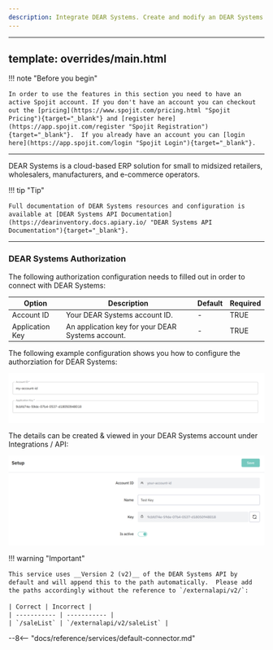 ```yaml
---
description: Integrate DEAR Systems. Create and modify an DEAR Systems integration with the bilateral transfer of resources within the DEAR Systems RESTful web service. This DEAR Systems service can be added to your workflow and connect and share data with other services.
---
```

---
template: overrides/main.html
---
!!! note "Before you begin" 

    In order to use the features in this section you need to have an active Spojit account. If you don't have an account you can checkout out the [pricing](https://www.spojit.com/pricing.html "Spojit Pricing"){target="_blank"} and [register here](https://app.spojit.com/register "Spojit Registration"){target="_blank"}.  If you already have an account you can [login here](https://app.spojit.com/login "Spojit Login"){target="_blank"}.
___
   
DEAR Systems is a cloud-based ERP solution for small to midsized retailers, wholesalers, manufacturers, and e-commerce operators.

!!! tip "Tip" 

    Full documentation of DEAR Systems resources and configuration is available at [DEAR Systems API Documentation](https://dearinventory.docs.apiary.io/ "DEAR Systems API Documentation"){target="_blank"}.
___
### DEAR Systems Authorization

The following authorization configuration needs to filled out in order to connect with DEAR Systems:

| Option | Description | Default | Required |
| ----------- | ----------- | ----------- | ----------- |
| Account ID | Your DEAR Systems account ID. | - | TRUE |
| Application Key | An application key for your DEAR Systems account. | - | TRUE |

The following example configuration shows you how to configure the authorziation for DEAR Systems:

![DEAR Systems Authorization Configuration](/assets/images/services/dear-systems-service/authorization-configuration.png "DEAR Systems Authorization Configuration")

The details can be created & viewed in your DEAR Systems account under Integrations / API:

![DEAR Systems Authorization Details](/assets/images/services/dear-systems-service/authorization-details.png "DEAR Systems Authorization Details")


!!! warning "Important"

    This service uses __Version 2 (v2)__ of the DEAR Systems API by default and will append this to the path automatically.  Please add the paths accordingly without the reference to `/externalapi/v2/`:

    | Correct | Incorrect |
    | ----------- | ----------- |
    | `/saleList` | `/externalapi/v2/saleList` |

--8<-- "docs/reference/services/default-connector.md"